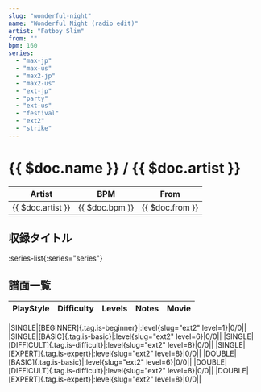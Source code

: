 ```yaml
---
slug: "wonderful-night"
name: "Wonderful Night (radio edit)"
artist: "Fatboy Slim"
from: ""
bpm: 160
series:
  - "max-jp"
  - "max-us"
  - "max2-jp"
  - "max2-us"
  - "ext-jp"
  - "party"
  - "ext-us"
  - "festival"
  - "ext2"
  - "strike"
---
```


# {{ $doc.name }} / {{ $doc.artist }}

|Artist|BPM|From|
|------|---|----|
|{{ $doc.artist }}|{{ $doc.bpm }}|{{ $doc.from }}|

## 収録タイトル

:series-list{:series="series"}

## 譜面一覧

|PlayStyle|Difficulty|Levels|Notes|Movie|
|---------|----------|------|-----|-----|
<!-- ext2 -->
|SINGLE|[BEGINNER]{.tag.is-beginner}|:level{slug="ext2" level=1}|0/0||
|SINGLE|[BASIC]{.tag.is-basic}|:level{slug="ext2" level=6}|0/0||
|SINGLE|[DIFFICULT]{.tag.is-difficult}|:level{slug="ext2" level=8}|0/0||
|SINGLE|[EXPERT]{.tag.is-expert}|:level{slug="ext2" level=8}|0/0||
|DOUBLE|[BASIC]{.tag.is-basic}|:level{slug="ext2" level=6}|0/0||
|DOUBLE|[DIFFICULT]{.tag.is-difficult}|:level{slug="ext2" level=8}|0/0||
|DOUBLE|[EXPERT]{.tag.is-expert}|:level{slug="ext2" level=8}|0/0||
